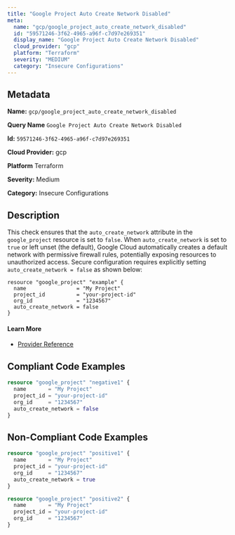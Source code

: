 ```yaml
---
title: "Google Project Auto Create Network Disabled"
meta:
  name: "gcp/google_project_auto_create_network_disabled"
  id: "59571246-3f62-4965-a96f-c7d97e269351"
  display_name: "Google Project Auto Create Network Disabled"
  cloud_provider: "gcp"
  platform: "Terraform"
  severity: "MEDIUM"
  category: "Insecure Configurations"
---
```

## Metadata

**Name:** `gcp/google_project_auto_create_network_disabled`

**Query Name** `Google Project Auto Create Network Disabled`

**Id:** `59571246-3f62-4965-a96f-c7d97e269351`

**Cloud Provider:** gcp

**Platform** Terraform

**Severity:** Medium

**Category:** Insecure Configurations

## Description
This check ensures that the `auto_create_network` attribute in the `google_project` resource is set to `false`. When `auto_create_network` is set to `true` or left unset (the default), Google Cloud automatically creates a default network with permissive firewall rules, potentially exposing resources to unauthorized access. Secure configuration requires explicitly setting `auto_create_network = false` as shown below:

```
resource "google_project" "example" {
  name                = "My Project"
  project_id          = "your-project-id"
  org_id              = "1234567"
  auto_create_network = false
}
```

#### Learn More

 - [Provider Reference](https://registry.terraform.io/providers/hashicorp/google/latest/docs/resources/google_project)


## Compliant Code Examples
```terraform
resource "google_project" "negative1" {
  name       = "My Project"
  project_id = "your-project-id"
  org_id     = "1234567"
  auto_create_network = false
}

```
## Non-Compliant Code Examples
```terraform
resource "google_project" "positive1" {
  name       = "My Project"
  project_id = "your-project-id"
  org_id     = "1234567"
  auto_create_network = true
}

resource "google_project" "positive2" {
  name       = "My Project"
  project_id = "your-project-id"
  org_id     = "1234567"
}

```